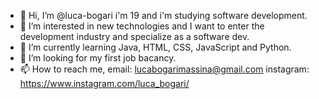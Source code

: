 - 👋 Hi, I’m @luca-bogari i'm 19 and i'm studying software development.
- 👀 I’m interested in new technologies and I want to enter the development industry and specialize as a software dev.
- 🌱 I’m currently learning Java, HTML, CSS, JavaScript and Python.
- 💞️ I’m looking for my first job bacancy.
- 📫 How to reach me, 
              email: lucabogarimassina@gmail.com 
              instagram: https://www.instagram.com/luca_bogari/ 

<!---
luca-bogari/luca-bogari is a ✨ special ✨ repository because its `README.md` (this file) appears on your GitHub profile.
You can click the Preview link to take a look at your changes.
--->
